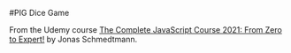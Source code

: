 #PIG Dice Game

From the Udemy course <a href="https://www.udemy.com/course/the-complete-javascript-course/learn/lecture/22857627#overview">The Complete JavaScript Course 2021: From Zero to Expert!</a> by Jonas Schmedtmann.
